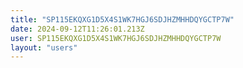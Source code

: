 ```yaml
---
title: "SP115EKQXG1D5X4S1WK7HGJ6SDJHZMHHDQYGCTP7W"
date: 2024-09-12T11:26:01.213Z
user: SP115EKQXG1D5X4S1WK7HGJ6SDJHZMHHDQYGCTP7W
layout: "users"
---
```

    